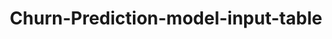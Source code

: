 ---
schema: default
title: Churn-Prediction-model-input-table
organization: ResponsibleAIML
notes: type = kedro_datasets.pandas.parquet_dataset
resources:
  - name: Churn-Prediction-model-input-table
    url: 'https://www.github.com/ResponsibleAIML/django-kedro/tree/main/kedro-projects/churn-prediction-kedro/data/03_primary/model_input_table.pq'
    format: pq
category:
  - 03-primary
maintainer: 
maintainer_email: 
project:
  - Churn-Prediction
preview: |
  <table border="1" class="dataframe">
    <thead>
      <tr style="text-align: right;">
        <th></th>
        <th>CreditScore</th>
        <th>Age</th>
        <th>Tenure</th>
        <th>Balance</th>
        <th>HasCrCard</th>
        <th>IsActiveMember</th>
        <th>EstimatedSalary</th>
        <th>Exited</th>
        <th>EstimatedSalary_CreditScore_Ratio</th>
        <th>CreditScore_EstimatedSalary_Ratio</th>
        <th>Balance_EstimatedSalary_Ratio</th>
        <th>Balance_IsZero</th>
        <th>Balance_GeographyMean_Ratio</th>
        <th>Tenure_Age_Ratio</th>
        <th>NumOfProducts_Tenure_Ratio</th>
        <th>Geography_Germany</th>
        <th>Geography_Spain</th>
        <th>Gender_Male</th>
        <th>CreditScoreBins_Medium</th>
        <th>CreditScoreBins_High</th>
        <th>CreditScoreBins_Very High</th>
        <th>NumOfProducts_2</th>
        <th>NumOfProducts_3</th>
        <th>NumOfProducts_4</th>
      </tr>
    </thead>
    <tbody>
      <tr>
        <th>0</th>
        <td>619</td>
        <td>42</td>
        <td>2</td>
        <td>0.00</td>
        <td>1</td>
        <td>1</td>
        <td>101348.88</td>
        <td>1</td>
        <td>163.730016</td>
        <td>0.006108</td>
        <td>0.000000</td>
        <td>True</td>
        <td>0.000000</td>
        <td>0.047619</td>
        <td>0.500000</td>
        <td>False</td>
        <td>False</td>
        <td>False</td>
        <td>True</td>
        <td>False</td>
        <td>False</td>
        <td>False</td>
        <td>False</td>
        <td>False</td>
      </tr>
      <tr>
        <th>1</th>
        <td>608</td>
        <td>41</td>
        <td>1</td>
        <td>83807.86</td>
        <td>0</td>
        <td>1</td>
        <td>112542.58</td>
        <td>0</td>
        <td>185.102928</td>
        <td>0.005402</td>
        <td>0.744677</td>
        <td>False</td>
        <td>1.396798</td>
        <td>0.024390</td>
        <td>1.000000</td>
        <td>False</td>
        <td>True</td>
        <td>False</td>
        <td>True</td>
        <td>False</td>
        <td>False</td>
        <td>False</td>
        <td>False</td>
        <td>False</td>
      </tr>
      <tr>
        <th>2</th>
        <td>502</td>
        <td>42</td>
        <td>8</td>
        <td>159660.80</td>
        <td>1</td>
        <td>0</td>
        <td>113931.57</td>
        <td>1</td>
        <td>226.955319</td>
        <td>0.004406</td>
        <td>1.401375</td>
        <td>False</td>
        <td>2.661013</td>
        <td>0.190476</td>
        <td>0.375000</td>
        <td>False</td>
        <td>False</td>
        <td>False</td>
        <td>True</td>
        <td>False</td>
        <td>False</td>
        <td>False</td>
        <td>True</td>
        <td>False</td>
      </tr>
      <tr>
        <th>3</th>
        <td>699</td>
        <td>39</td>
        <td>1</td>
        <td>0.00</td>
        <td>0</td>
        <td>0</td>
        <td>93826.63</td>
        <td>0</td>
        <td>134.229800</td>
        <td>0.007450</td>
        <td>0.000000</td>
        <td>True</td>
        <td>0.000000</td>
        <td>0.025641</td>
        <td>2.000000</td>
        <td>False</td>
        <td>False</td>
        <td>False</td>
        <td>False</td>
        <td>True</td>
        <td>False</td>
        <td>True</td>
        <td>False</td>
        <td>False</td>
      </tr>
      <tr>
        <th>4</th>
        <td>850</td>
        <td>43</td>
        <td>2</td>
        <td>125510.82</td>
        <td>1</td>
        <td>1</td>
        <td>79084.10</td>
        <td>0</td>
        <td>93.040118</td>
        <td>0.010748</td>
        <td>1.587055</td>
        <td>False</td>
        <td>2.091847</td>
        <td>0.046512</td>
        <td>0.500000</td>
        <td>False</td>
        <td>True</td>
        <td>False</td>
        <td>False</td>
        <td>False</td>
        <td>True</td>
        <td>False</td>
        <td>False</td>
        <td>False</td>
      </tr>
      <tr>
        <th>5</th>
        <td>645</td>
        <td>44</td>
        <td>8</td>
        <td>113755.78</td>
        <td>1</td>
        <td>0</td>
        <td>149756.71</td>
        <td>1</td>
        <td>232.180946</td>
        <td>0.004307</td>
        <td>0.759604</td>
        <td>False</td>
        <td>1.895930</td>
        <td>0.181818</td>
        <td>0.250000</td>
        <td>False</td>
        <td>True</td>
        <td>True</td>
        <td>True</td>
        <td>False</td>
        <td>False</td>
        <td>True</td>
        <td>False</td>
        <td>False</td>
      </tr>
      <tr>
        <th>6</th>
        <td>822</td>
        <td>50</td>
        <td>7</td>
        <td>0.00</td>
        <td>1</td>
        <td>1</td>
        <td>10062.80</td>
        <td>0</td>
        <td>12.241849</td>
        <td>0.081687</td>
        <td>0.000000</td>
        <td>True</td>
        <td>0.000000</td>
        <td>0.140000</td>
        <td>0.285714</td>
        <td>False</td>
        <td>False</td>
        <td>True</td>
        <td>False</td>
        <td>False</td>
        <td>True</td>
        <td>True</td>
        <td>False</td>
        <td>False</td>
      </tr>
      <tr>
        <th>7</th>
        <td>376</td>
        <td>29</td>
        <td>4</td>
        <td>115046.74</td>
        <td>1</td>
        <td>0</td>
        <td>119346.88</td>
        <td>1</td>
        <td>317.411915</td>
        <td>0.003150</td>
        <td>0.963969</td>
        <td>False</td>
        <td>0.958723</td>
        <td>0.137931</td>
        <td>1.000000</td>
        <td>True</td>
        <td>False</td>
        <td>False</td>
        <td>False</td>
        <td>False</td>
        <td>False</td>
        <td>False</td>
        <td>False</td>
        <td>True</td>
      </tr>
      <tr>
        <th>8</th>
        <td>501</td>
        <td>44</td>
        <td>4</td>
        <td>142051.07</td>
        <td>0</td>
        <td>1</td>
        <td>74940.50</td>
        <td>0</td>
        <td>149.581836</td>
        <td>0.006685</td>
        <td>1.895518</td>
        <td>False</td>
        <td>2.367518</td>
        <td>0.090909</td>
        <td>0.500000</td>
        <td>False</td>
        <td>False</td>
        <td>True</td>
        <td>True</td>
        <td>False</td>
        <td>False</td>
        <td>True</td>
        <td>False</td>
        <td>False</td>
      </tr>
      <tr>
        <th>9</th>
        <td>684</td>
        <td>27</td>
        <td>2</td>
        <td>134603.88</td>
        <td>1</td>
        <td>1</td>
        <td>71725.73</td>
        <td>0</td>
        <td>104.862178</td>
        <td>0.009536</td>
        <td>1.876647</td>
        <td>False</td>
        <td>2.243398</td>
        <td>0.074074</td>
        <td>0.500000</td>
        <td>False</td>
        <td>False</td>
        <td>True</td>
        <td>False</td>
        <td>True</td>
        <td>False</td>
        <td>False</td>
        <td>False</td>
        <td>False</td>
      </tr>
    </tbody>
  </table>
---